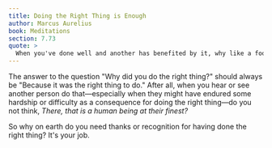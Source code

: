 ```yaml
---
title: Doing the Right Thing is Enough
author: Marcus Aurelius
book: Meditations
section: 7.73
quote: >
  When you've done well and another has benefited by it, why like a fool do you look for a third thing on top—credit for the good deed or a favor in return?
---
```


The answer to the question "Why did you do the right thing?" should always be "Because it was the right thing to do." After all, when you hear or see another person do that—especially when they might have endured some hardship or difficulty as a consequence for doing the right thing—do you not think, _There, that is a human being at their finest?_

So why on earth do you need thanks or recognition for having done the right thing? It's your job.
